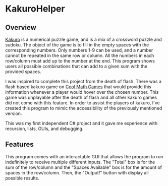 # KakuroHelper

## Overview

[Kakuro](https://www.kakuros.com/) is a numerical puzzle game, and is a mix of a crossword puzzle and sudoku. The object of the game is to fill in the empty spaces with the corresponding numbers. Only numbers 1-9 can be used, and a number cannot be repeated in the same row or column. All the numbers in each row/column must add up to the number at the end. This program shows users all possible combinations that can add to a given sum with the provided spaces.

I was inspired to complete this project from the death of flash. There was a flash based kakuro game on [Cool Math Games](https://www.coolmathgames.com/) that would provide this information whenever a player would hover over the chosen number. This game was unplayable after the death of flash and all other kakuro games did not come with this feature. In order to assist the players of kakuro, I've created this program to mimic the accessibility of the previously mentioned version.

This was my first independent C# project and it gave me experience with recursion, lists, GUIs, and debugging.

## Features

This program comes with an interactable GUI that allows the program to run indefinitely to receive multiple different inputs. The "Total" box is for the sum of the row/column and the "Spaces Available" box is for the amount of spaces in the row/column. Then, the "Output!" button with display all possible results.
